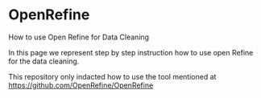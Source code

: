 # OpenRefine
How to use Open Refine for Data Cleaning

In this page we represent step by step instruction how to use open Refine for the data cleaning.

This repository only indacted how to use the tool mentioned at https://github.com/OpenRefine/OpenRefine
